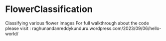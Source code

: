 # FlowerClassification
Classifying various flower images
For full walkthrough about the code please visit : raghunandanreddykunduru.wordpress.com/2023/09/06/hello-world/
